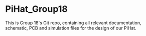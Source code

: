 # PiHat_Group18

This is Group 18's Git repo, containing all relevant documentation, schematic, PCB and simulation files for the design of our PiHat.